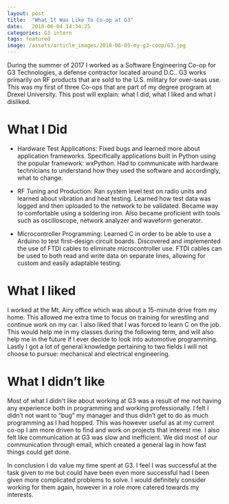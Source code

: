 ```yaml
---
layout: post
title:  "What It Was Like To Co-op at G3"
date:   2018-06-04 14:34:25
categories: G3 intern
tags: featured
image: /assets/article_images/2018-06-05-my-g3-coop/G3.jpg
---
```

During the summer of 2017 I worked as a Software Engineering Co-op for G3 Technologies, a defense contractor located around D.C.. G3 works primarily on RF products that are sold to the U.S. military for over-seas use. This was my first of three Co-ops that are part of my degree program at Drexel University. This post will explain: what I did, what I liked and what I disliked.

# What I Did


* Hardware Test Applications: Fixed bugs and learned more about application frameworks. Specifically applications built in Python using the popular framework: wxPython. Had to communicate with hardware technicians to understand how they used the software and accordingly, what to change.

* RF Tuning and Production: Ran system level test on radio units and learned about vibration and heat testing. Learned how test data was logged and then uploaded to the network to be validated. Became way to comfortable using a soldering iron. Also became proficient with tools such as oscilloscope, network analyzer and waveform generator. 

* Microcontroller Programming: Learned C in order to be able to use a Arduino to test first-design circuit boards. Discovered and implemented the use of FTDI cables to eliminate microcontroller use. FTDI cables can be used to both read and write data on separate lines, allowing for custom and easily adaptable testing.

# What I liked


I worked at the Mt. Airy office which was about a 15-minute drive from my home. This allowed me extra time to focus on training for wrestling and continue work on my car. I also liked that I was forced to learn C on the job. This would help me in my classes during the following term, and will also help me in the future if I ever decide to look into automotive programming. Lastly I got a lot of general knowledge pertaining to two fields I will not choose to pursue: mechanical and electrical engineering.

# What I didn’t like


Most of what I didn’t like about working at G3 was a result of me not having any experience both in programming and working professionally. I felt I didn’t not want to “bug” my manager and thus didn’t get to do as much programming as I had hopped. This was however useful as at my current co-op I am more driven to find and work on projects that interest me. I also felt like communication at G3 was slow and inefficient. We did most of our communication through email, which created a general lag in how fast things could get done.

In conclusion I do value my time spent at G3. I feel I was successful at the task given to me but could have been even more successful had I been given more complicated problems to solve. I would definitely consider working for them again, however in a role more catered towards my interests.


